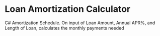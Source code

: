 # Loan Amortization Calculator
C# Amortization Schedule.  On input of Loan Amount, Annual APR%, and Length of Loan, calculates the monthly payments needed
